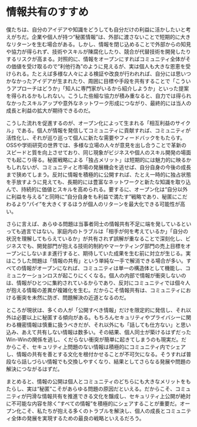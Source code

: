 # 情報共有のすすめ

僕たちは、自分のアイデアや知識をどうしても自分だけの利益に活かしたいと考えがちだ。企業や個人が持つ“秘匿情報”は、外部に渡さないことで短期的に大きなリターンを生む場合がある。しかし、情報を閉じ込めることで外部からの知見や協力が得られず、技術やスキルが陳腐化したり、競合が代替技術を開発したりするリスクが高まる。対照的に、情報をオープンにすればコミュニティ全体がその価値を受け取るので“利他行為”のように見えるが、実は個人も大きな恩恵を受けられる。たとえば多様な人々による検証や改良が行われれば、自分には思いつかなかったアイデアが生まれたり、周囲に目標や手段を共有することで「こういうアプローチはどうか」「知人に専門家がいるから紹介しようか」といった提案を得られるかもしれない。こうした些細な協力が積み重なると、自力では得られなかったスキルアップや意外なネットワーク形成につながり、最終的には当人の成長と利益の拡大が期待できるのだ。

こうした流れを促進するのが、オープン化によって生まれる「相互利益のサイクル」である。個人が情報を発信してコミュニティに貢献すれば、コミュニティが活性化し、それが巡り巡って個人に新たな需要やフィードバックをもたらす。OSSや学術研究の世界では、多様な立場の人々が意見を出し合うことで革新のスピードと質を向上させており、同じ現象がビジネスや個人のスキル開発の場面でも起こり得る。秘匿戦略による「独占メリット」は短期的には魅力的に映るかもしれないが、コミュニティと市場の発展機会を逃せば、自分自身の今後の成長まで狭めてしまう。反対に情報を積極的に公開すれば、たとえ一時的に独占状態を手放すように見えても、長期的には豊富なネットワークと新たな知識を取り込んで、持続的に価値とスキルを高められる。要するに、オープン化は“自分以外に利益を与える”と同時に“自分自身をも利益で満たす”戦略であり、秘匿にこだわるより“パイ”を大きくするほうが個人のリターンを最大化できる可能性が高い。

さらに言えば、あらゆる問題は当事者同士の情報共有不足に端を発しているといっても過言ではない。家庭内のトラブルは「相手が何を考えているか」「自分の状況を理解してもらえているか」が共有されず誤解が重なることで深刻化し、ビジネスでも、開発部門が抱える技術的制約やマーケティング部門の売上目標をオープンにしないまま進行すると、期待していた成果を生む前に対立が生じる。実はこうした問題は「情報の共有」という単純な一手で解消できる場合が多い。すべての情報がオープンになれば、コミュニティは単一の構造体として機能し、コミュニケーションロスが起こりにくくなる。個人の内部で情報が衝突しないのは、情報がひとつに集約されているからであり、反対にコミュニティでは個々人が抱える情報の差異が複雑化を生む。だからこそ情報共有は、コミュニティにおける衝突を未然に防ぎ、問題解決の近道となるのだ。

ところが現状は、多くの人が「公開すべき情報」だけを限定的に発信し、それ以外は必要以上に秘匿する傾向がある。もちろんセキュリティやプライバシーに関わる機密情報は慎重に扱うべきだが、それ以外にも「話しても仕方ない」と思い込み、あえて共有しない情報は数多い。その結果、個人同士が築けるはずだったWin-Winの関係を逃し、くだらない衝突が簡単に起きてしまうのも現実だ。だからこそ、セキュリティ上問題のない情報は積極的にコミュニティ内でシェアし、情報の共有を善とする文化を根付かせることが不可欠になる。そうすれば普段なら話しづらい情報でも交換しやすくなり、結果としてさらなる発展や問題の解決につながるはずだ。

まとめると、情報の公開は個人とコミュニティのどちらにも大きなメリットをもたらし、実は“秘匿”こそがあらゆる問題の原因だといえる。だからこそ、コミュニティが円滑な情報共有を推進できる文化を醸成し、セキュリティ上公開が絶対に不可能な内容を除く“すべての情報”を積極的にシェアすることが重要だ。オープン化こそ、私たちが抱える多くのトラブルを解決し、個人の成長とコミュニティ全体の発展を実現するための最良の戦略といえるだろう。